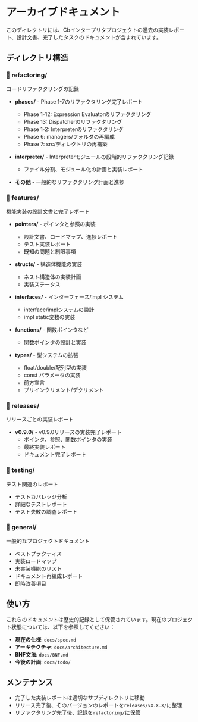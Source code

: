 # アーカイブドキュメント

このディレクトリには、Cbインタープリタプロジェクトの過去の実装レポート、設計文書、完了したタスクのドキュメントが含まれています。

## ディレクトリ構造

### 📁 refactoring/
コードリファクタリングの記録

- **phases/** - Phase 1-7のリファクタリング完了レポート
  - Phase 1-12: Expression Evaluatorのリファクタリング
  - Phase 13: Dispatcherのリファクタリング
  - Phase 1-2: Interpreterのリファクタリング
  - Phase 6: managers/フォルダの再編成
  - Phase 7: src/ディレクトリの再構築
  
- **interpreter/** - Interpreterモジュールの段階的リファクタリング記録
  - ファイル分割、モジュール化の計画と実装レポート
  
- **その他** - 一般的なリファクタリング計画と進捗

### 📁 features/
機能実装の設計文書と完了レポート

- **pointers/** - ポインタと参照の実装
  - 設計文書、ロードマップ、進捗レポート
  - テスト実装レポート
  - 既知の問題と制限事項
  
- **structs/** - 構造体機能の実装
  - ネスト構造体の実装計画
  - 実装ステータス
  
- **interfaces/** - インターフェース/impl システム
  - interface/implシステムの設計
  - impl static変数の実装
  
- **functions/** - 関数ポインタなど
  - 関数ポインタの設計と実装
  
- **types/** - 型システムの拡張
  - float/double/配列型の実装
  - const パラメータの実装
  - 前方宣言
  - プリインクリメント/デクリメント

### 📁 releases/
リリースごとの実装レポート

- **v0.9.0/** - v0.9.0リリースの実装完了レポート
  - ポインタ、参照、関数ポインタの実装
  - 最終実装レポート
  - ドキュメント完了レポート

### 📁 testing/
テスト関連のレポート

- テストカバレッジ分析
- 詳細なテストレポート
- テスト失敗の調査レポート

### 📁 general/
一般的なプロジェクトドキュメント

- ベストプラクティス
- 実装ロードマップ
- 未実装機能のリスト
- ドキュメント再編成レポート
- 即時改善項目

## 使い方

これらのドキュメントは歴史的記録として保管されています。現在のプロジェクト状態については、以下を参照してください：

- **現在の仕様**: `docs/spec.md`
- **アーキテクチャ**: `docs/architecture.md`
- **BNF文法**: `docs/BNF.md`
- **今後の計画**: `docs/todo/`

## メンテナンス

- 完了した実装レポートは適切なサブディレクトリに移動
- リリース完了後、そのバージョンのレポートを`releases/vX.X.X/`に整理
- リファクタリング完了後、記録を`refactoring/`に保管
